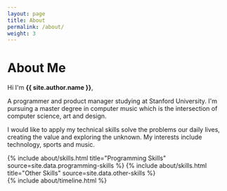 ```yaml
---
layout: page
title: About
permalink: /about/
weight: 3
---
```


# **About Me**

Hi I'm **{{ site.author.name }}**,<br>

A programmer and product manager studying at Stanford University. I'm pursuing a master degree in computer music which is the intersection of computer science, art and design.

I would like to apply my technical skills solve the problems our daily lives, creating the value and exploring the unknown. My interests include technology, sports and music.
<div class="rMow">
{% include about/skills.html title="Programming Skills" source=site.data.programming-skills %}
{% include about/skills.html title="Other Skills" source=site.data.other-skills %}
</div>

<div class="row">
{% include about/timeline.html %}
</div>